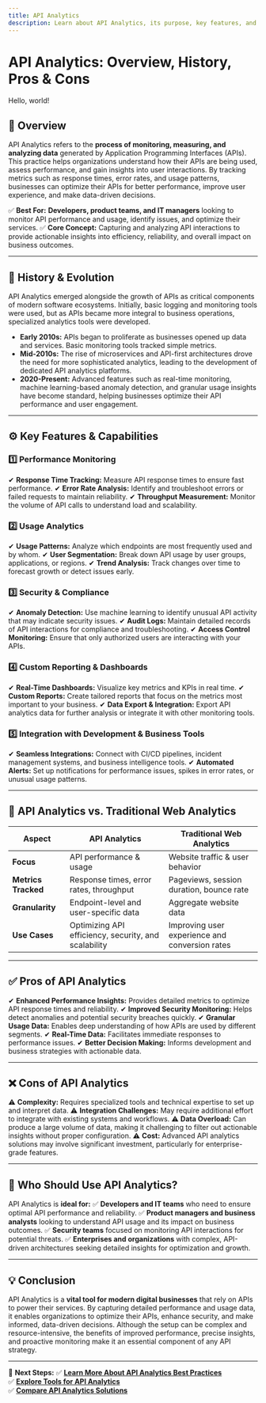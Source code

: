 ```yaml
---
title: API Analytics
description: Learn about API Analytics, its purpose, key features, and how it empowers businesses with actionable insights from their API data.
---
```


# **API Analytics: Overview, History, Pros & Cons**

Hello, world!

## **📌 Overview**  
API Analytics refers to the **process of monitoring, measuring, and analyzing data** generated by Application Programming Interfaces (APIs). This practice helps organizations understand how their APIs are being used, assess performance, and gain insights into user interactions. By tracking metrics such as response times, error rates, and usage patterns, businesses can optimize their APIs for better performance, improve user experience, and make data-driven decisions.

✅ **Best For:** **Developers, product teams, and IT managers** looking to monitor API performance and usage, identify issues, and optimize their services.
✅ **Core Concept:** Capturing and analyzing API interactions to provide actionable insights into efficiency, reliability, and overall impact on business outcomes.

---

## **📜 History & Evolution**  
API Analytics emerged alongside the growth of APIs as critical components of modern software ecosystems. Initially, basic logging and monitoring tools were used, but as APIs became more integral to business operations, specialized analytics tools were developed.

- **Early 2010s:** APIs began to proliferate as businesses opened up data and services. Basic monitoring tools tracked simple metrics.
- **Mid-2010s:** The rise of microservices and API-first architectures drove the need for more sophisticated analytics, leading to the development of dedicated API analytics platforms.
- **2020-Present:** Advanced features such as real-time monitoring, machine learning-based anomaly detection, and granular usage insights have become standard, helping businesses optimize their API performance and user engagement.

---

## **⚙️ Key Features & Capabilities**

### **1️⃣ Performance Monitoring**
✔ **Response Time Tracking:** Measure API response times to ensure fast performance.
✔ **Error Rate Analysis:** Identify and troubleshoot errors or failed requests to maintain reliability.
✔ **Throughput Measurement:** Monitor the volume of API calls to understand load and scalability.

### **2️⃣ Usage Analytics**
✔ **Usage Patterns:** Analyze which endpoints are most frequently used and by whom.
✔ **User Segmentation:** Break down API usage by user groups, applications, or regions.
✔ **Trend Analysis:** Track changes over time to forecast growth or detect issues early.

### **3️⃣ Security & Compliance**
✔ **Anomaly Detection:** Use machine learning to identify unusual API activity that may indicate security issues.
✔ **Audit Logs:** Maintain detailed records of API interactions for compliance and troubleshooting.
✔ **Access Control Monitoring:** Ensure that only authorized users are interacting with your APIs.

### **4️⃣ Custom Reporting & Dashboards**
✔ **Real-Time Dashboards:** Visualize key metrics and KPIs in real time.
✔ **Custom Reports:** Create tailored reports that focus on the metrics most important to your business.
✔ **Data Export & Integration:** Export API analytics data for further analysis or integrate it with other monitoring tools.

### **5️⃣ Integration with Development & Business Tools**
✔ **Seamless Integrations:** Connect with CI/CD pipelines, incident management systems, and business intelligence tools.
✔ **Automated Alerts:** Set up notifications for performance issues, spikes in error rates, or unusual usage patterns.

---

## **🔄 API Analytics vs. Traditional Web Analytics**

| Aspect                     | API Analytics                | Traditional Web Analytics        |
|----------------------------|------------------------------|----------------------------------|
| **Focus**                  | API performance & usage      | Website traffic & user behavior  |
| **Metrics Tracked**        | Response times, error rates, throughput | Pageviews, session duration, bounce rate |
| **Granularity**            | Endpoint-level and user-specific data | Aggregate website data           |
| **Use Cases**              | Optimizing API efficiency, security, and scalability | Improving user experience and conversion rates |

---

## **✅ Pros of API Analytics**
✔ **Enhanced Performance Insights:** Provides detailed metrics to optimize API response times and reliability.
✔ **Improved Security Monitoring:** Helps detect anomalies and potential security breaches quickly.
✔ **Granular Usage Data:** Enables deep understanding of how APIs are used by different segments.
✔ **Real-Time Data:** Facilitates immediate responses to performance issues.
✔ **Better Decision Making:** Informs development and business strategies with actionable data.

---

## **❌ Cons of API Analytics**
⚠ **Complexity:** Requires specialized tools and technical expertise to set up and interpret data.
⚠ **Integration Challenges:** May require additional effort to integrate with existing systems and workflows.
⚠ **Data Overload:** Can produce a large volume of data, making it challenging to filter out actionable insights without proper configuration.
⚠ **Cost:** Advanced API analytics solutions may involve significant investment, particularly for enterprise-grade features.

---

## **🎯 Who Should Use API Analytics?**
API Analytics is **ideal for:**
✅ **Developers and IT teams** who need to ensure optimal API performance and reliability.
✅ **Product managers and business analysts** looking to understand API usage and its impact on business outcomes.
✅ **Security teams** focused on monitoring API interactions for potential threats.
✅ **Enterprises and organizations** with complex, API-driven architectures seeking detailed insights for optimization and growth.

---

## **💡 Conclusion**
API Analytics is a **vital tool for modern digital businesses** that rely on APIs to power their services. By capturing detailed performance and usage data, it enables organizations to optimize their APIs, enhance security, and make informed, data-driven decisions. Although the setup can be complex and resource-intensive, the benefits of improved performance, precise insights, and proactive monitoring make it an essential component of any API strategy.

---

🚀 **Next Steps:**
✅ **[Learn More About API Analytics Best Practices](#)**  
✅ **[Explore Tools for API Analytics](#)**  
✅ **[Compare API Analytics Solutions](#)**